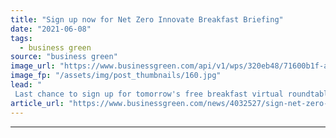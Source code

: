 ```yaml
---
title: "Sign up now for Net Zero Innovate Breakfast Briefing"
date: "2021-06-08"
tags: 
  - business green
source: "business green"
image_url: "https://www.businessgreen.com/api/v1/wps/320eb48/71600b1f-abcd-4c64-9151-f6ed1082a7e1/6/BSGNZH21-LOGOS-INNOVATE-185x114.jpg"
image_fp: "/assets/img/post_thumbnails/160.jpg"
lead: "
 Last chance to sign up for tomorrow's free breakfast virtual roundtable on financing net zero innovation ..."
article_url: "https://www.businessgreen.com/news/4032527/sign-net-zero-innovate-breakfast-briefing"
---
```


---
